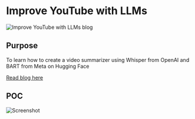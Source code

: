 # Improve YouTube with LLMs

![Improve YouTube with LLMs blog](https://cdn.hashnode.com/res/hashnode/image/upload/v1694601521330/1acaaf7a-f398-4f6f-9b13-6ceb7876a046.png?w=1600&h=840&fit=crop&crop=entropy&auto=compress,format&format=webp)

## Purpose
To learn how to create a video summarizer using Whisper from OpenAI and BART from Meta on Hugging Face

[Read blog here](https://writings.niharika.me/how-to-improve-youtube-with-llms)

## POC
![Screenshot](https://cdn.hashnode.com/res/hashnode/image/upload/v1694606473345/b3bb6380-1960-45dc-8810-8bb93eb35632.png?auto=compress,format&format=webp)

